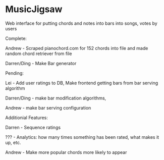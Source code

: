 MusicJigsaw
===========

Web interface for putting chords and notes into bars into songs, votes by users

Complete:

Andrew - Scraped pianochord.com for 152 chords into file and made random chord retriever from file

Darren/Ding - Make Bar generator

Pending:

Lei - Add user ratings to DB, Make frontend getting bars from bar serving algorithm

Darren/Ding -  make bar modification algorithms, 

Andrew - make bar serving configuration

Additionial Features:

Darren - Sequence ratings

??? - Analytics: how many times something has been rated, what makes it up, etc.

Andrew - Make more popular chords more likely to appear
